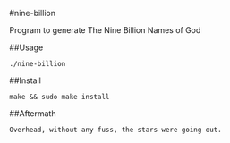 #nine-billion

Program to generate The Nine Billion Names of God

##Usage

```
./nine-billion
```

##Install

```
make && sudo make install
```

##Aftermath

```
Overhead, without any fuss, the stars were going out.
```